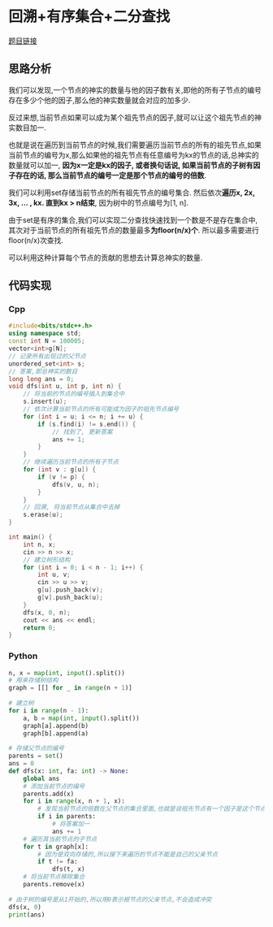 # 回溯+有序集合+二分查找
[题目链接](https://kamacoder.com/problempage.php?pid=1265)
## 思路分析
我们可以发现,一个节点的神实的数量与他的因子数有关,即他的所有子节点的编号存在多少个他的因子,那么他的神实数量就会对应的加多少.

反过来想,当前节点如果可以成为某个祖先节点的因子,就可以让这个祖先节点的神实数目加一.

也就是说在遍历到当前节点的时候,我们需要遍历当前节点的所有的祖先节点,如果当前节点的编号为x,那么如果他的祖先节点有任意编号为kx的节点的话,总神实的数量就可以加一, **因为x一定是kx的因子, 或者换句话说, 如果当前节点的子树有因子存在的话, 那么当前节点的编号一定是那个节点的编号的倍数**.

我们可以利用set存储当前节点的所有祖先节点的编号集合. 然后依次**遍历x, 2x, 3x, ... , kx. 直到kx > n结束**, 因为树中的节点编号为[1, n].

由于set是有序的集合,我们可以实现二分查找快速找到一个数是不是存在集合中, 其次对于当前节点的所有祖先节点的数量最多**为floor(n/x)个**. 所以最多需要进行floor(n/x)次查找.

可以利用这种计算每个节点的贡献的思想去计算总神实的数量.
## 代码实现
### Cpp
``` cpp
#include<bits/stdc++.h>
using namespace std;
const int N = 100005;
vector<int>g[N];
// 记录所有出现过的父节点
unordered_set<int> s;
// 答案,即总神实的数目
long long ans = 0;
void dfs(int u, int p, int n) {
    // 将当前的节点的编号插入到集合中
    s.insert(u);
    // 依次计算当前节点的所有可能成为因子的祖先节点编号
    for (int i = u; i <= n; i += u) {
        if (s.find(i) != s.end()) {
            // 找到了, 更新答案
            ans += 1;
        }
    }
    // 继续遍历当前节点的所有子节点
    for (int v : g[u]) {
        if (v != p) {
            dfs(v, u, n);
        }
    }
    // 回溯, 将当前节点从集合中去掉
    s.erase(u);
}

int main() {
    int n, x;
    cin >> n >> x;
    // 建立树形结构
    for (int i = 0; i < n - 1; i++) {
        int u, v;
        cin >> u >> v;
        g[u].push_back(v);
        g[v].push_back(u);
    }
    dfs(x, 0, n);
    cout << ans << endl;
    return 0;
}
```
### Python
``` python
n, x = map(int, input().split())
# 用来存储树结构
graph = [[] for _ in range(n + 1)]
 
# 建立树
for i in range(n - 1):
    a, b = map(int, input().split())
    graph[a].append(b)
    graph[b].append(a)
 
# 存储父节点的编号
parents = set()
ans = 0
def dfs(x: int, fa: int) -> None:
    global ans
    # 添加当前节点的编号
    parents.add(x)
    for i in range(x, n + 1, x):
        # 发现当前节点的倍数在父节点的集合里面,也就是说祖先节点有一个因子是这个节点
        if i in parents:
            # 将答案加一
            ans += 1
    # 遍历其当前节点的子节点
    for t in graph[x]:
        # 因为是双向存储的,所以接下来遍历的节点不能是自己的父亲节点
        if t != fa:
            dfs(t, x)
    # 将当前节点移除集合
    parents.remove(x)
 
# 由于树的编号是从1开始的,所以用0表示根节点的父亲节点,不会造成冲突
dfs(x, 0)
print(ans)
```
